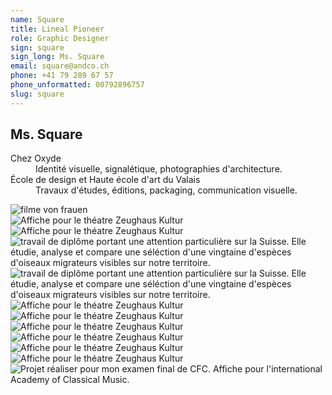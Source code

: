 ```yaml
---
name: Square
title: Lineal Pioneer
role: Graphic Designer
sign: square
sign_long: Ms. Square
email: square@andco.ch
phone: +41 79 289 67 57
phone_unformatted: 00792896757
slug: square
---
```


<div class="grid__item lg-w-1/4 sm-w-1/2 xs-w-1/1">
</div>

<div class="grid__item lg-w-1/2 sm-w-1/1 xs-w-1/1">
    <article class="card card--padded">
    	<h2 class="card__title">Ms. Square</h2>
        <dl>
        	<dt>Chez Oxyde</dt>
        	<dd>Identité visuelle, signalétique, photographies d'architecture.</dd>
        	<dt>École de design et Haute école d'art du Valais</dt>
        	<dd>Travaux d'études, éditions, packaging, communication visuelle.</dd>
        </dl>
	</article>
</div>

<div class="grid__item lg-w-3/4 sm-w-1/1 xs-w-1/1">
	 <article class="card ">
		<img class="card__media" src="{{ site.url }}/files/cards/square/07-1-fvf.jpg" alt="filme von frauen" title="filme von frauen">
	</article>
</div>


<div class="grid__item lg-w-1/2 sm-w-1/2 xs-w-1/1">
</div>

<div class="grid__item lg-w-1/4 sm-w-1/1 xs-w-1/1">
     <article class="card ">
        <img class="card__media" src="{{ site.url }}/files/cards/square/DSC_6500.jpg" alt="Affiche pour le théatre Zeughaus Kultur" title="Zeughaus Kultur">
    </article>
</div>

<div class="grid__item lg-w-1/4 sm-w-1/1 xs-w-1/1">
     <article class="card ">
        <img class="card__media" src="{{ site.url }}/files/cards/square/DSC_7112.jpg" alt="Affiche pour le théatre Zeughaus Kultur" title="Zeughaus Kultur">
    </article>
</div>


<div class="grid__item lg-w-1/2 sm-w-1/1 xs-w-1/1">
     <article class="card ">
        <img class="card__media" src="{{ site.url }}/files/cards/square/01-1-oiseaux-migrateur-recto.jpg" alt="travail de diplôme portant une attention particulière sur la Suisse. Elle étudie, analyse et compare une séléction d'une vingtaine d'espèces d'oiseaux migrateurs visibles sur notre territoire." title="oiseaux migrateurs">
    </article>
</div>

<div class="grid__item lg-w-1/2 sm-w-1/1 xs-w-1/1">
     <article class="card ">
        <img class="card__media" src="{{ site.url }}/files/cards/square/01-2-version-final-recto-verso2.jpg" alt="travail de diplôme portant une attention particulière sur la Suisse. Elle étudie, analyse et compare une séléction d'une vingtaine d'espèces d'oiseaux migrateurs visibles sur notre territoire." title="oiseaux migrateurs">
    </article>
</div>


<div class="grid__item lg-w-1/4 sm-w-1/1 xs-w-1/1">
     <article class="card ">
        <img class="card__media" src="{{ site.url }}/files/cards/square/DSC_7359.jpg" alt="Affiche pour le théatre Zeughaus Kultur" title="Zeughaus Kultur">
    </article>
</div>

<div class="grid__item lg-w-1/4 sm-w-1/1 xs-w-1/1">
     <article class="card ">
        <img class="card__media" src="{{ site.url }}/files/cards/square/DSC_7189.jpg" alt="Affiche pour le théatre Zeughaus Kultur" title="Zeughaus Kultur">
    </article>
</div>


<div class="grid__item lg-w-1/4 sm-w-1/1 xs-w-1/1">
</div>

<div class="grid__item lg-w-2/3 sm-w-1/1 xs-w-1/1">
     <article class="card ">
        <img class="card__media" src="{{ site.url }}/files/cards/square/13-2-brochure.jpg" alt="Affiche pour le théatre Zeughaus Kultur" title="Zeughaus Kultur">
    </article>
</div>

<div class="grid__item lg-w-1/4 sm-w-1/1 xs-w-1/1">
     <article class="card ">
        <img class="card__media" src="{{ site.url }}/files/cards/square/13-5-poster.jpg" alt="Affiche pour le théatre Zeughaus Kultur" title="Zeughaus Kultur">
    </article>
</div>

<div class="grid__item lg-w-1/4 sm-w-1/1 xs-w-1/1">
     <article class="card ">
        <img class="card__media" src="{{ site.url }}/files/cards/square/13-4-poster.jpg" alt="Affiche pour le théatre Zeughaus Kultur" title="Zeughaus Kultur">
    </article>
</div>

<div class="grid__item lg-w-1/4 sm-w-1/1 xs-w-1/1">
     <article class="card ">
        <img class="card__media" src="{{ site.url }}/files/cards/square/13-3-poster.jpg" alt="Affiche pour le théatre Zeughaus Kultur" title="Zeughaus Kultur">
    </article>
</div>

<div class="grid__item lg-w-1/4 sm-w-1/1 xs-w-1/1">
</div>

<div class="grid__item lg-w-1/2 sm-w-1/1 xs-w-1/1">
     <article class="card ">
        <img class="card__media" src="{{ site.url }}/files/cards/square/05-1_affiche.jpg" alt="Projet réaliser pour mon examen final de CFC. Affiche pour l'international Academy of Classical Music." title="International Academy of Classical Music">
    </article>
</div>

<!--
<div class="grid__item lg-w-1/2 sm-w-1/1 xs-w-1/1">
	<article class="card card--padded">
		<h2 class="card__title">Ms. Square</h2>
		<p>Poste actuellement à pourvoir.</p>
		<p>Vous êtes graphistes, designer ou encore développeur ou informaticien ?</p>
		<p><a href="mailto:hello@andco.ch">Contactez-nous: hello@andco.ch</a></p>
	</article>
</div>
-->